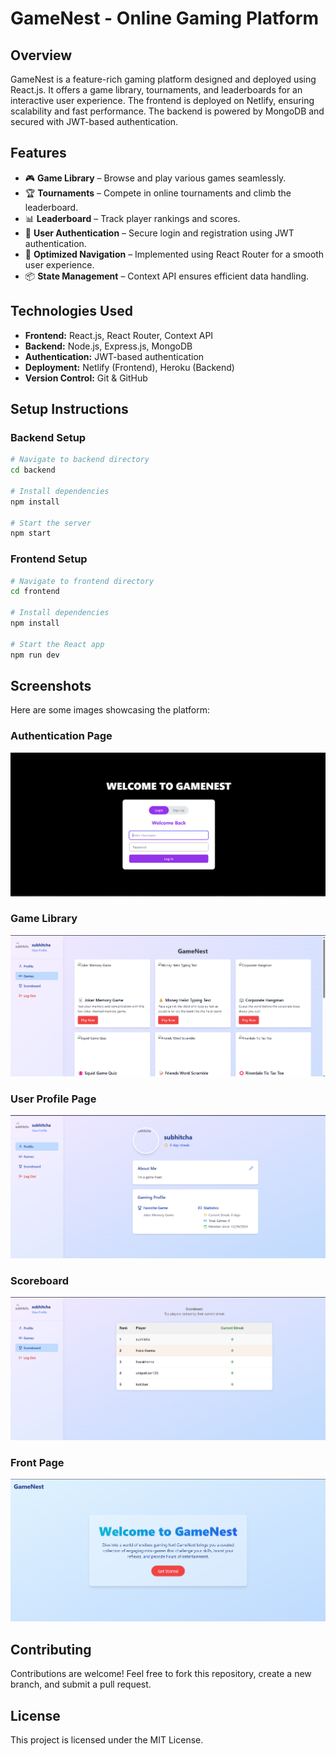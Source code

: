# GameNest - Online Gaming Platform

## Overview
GameNest is a feature-rich gaming platform designed and deployed using React.js. It offers a game library, tournaments, and leaderboards for an interactive user experience. The frontend is deployed on Netlify, ensuring scalability and fast performance. The backend is powered by MongoDB and secured with JWT-based authentication.

## Features
- 🎮 **Game Library** – Browse and play various games seamlessly.
- 🏆 **Tournaments** – Compete in online tournaments and climb the leaderboard.
- 📊 **Leaderboard** – Track player rankings and scores.
- 🔐 **User Authentication** – Secure login and registration using JWT authentication.
- 🚀 **Optimized Navigation** – Implemented using React Router for a smooth user experience.
- 📦 **State Management** – Context API ensures efficient data handling.

## Technologies Used
- **Frontend:** React.js, React Router, Context API
- **Backend:** Node.js, Express.js, MongoDB
- **Authentication:** JWT-based authentication
- **Deployment:** Netlify (Frontend), Heroku (Backend)
- **Version Control:** Git & GitHub

## Setup Instructions

### Backend Setup
```bash
# Navigate to backend directory
cd backend

# Install dependencies
npm install

# Start the server
npm start
```

### Frontend Setup
```bash
# Navigate to frontend directory
cd frontend

# Install dependencies
npm install

# Start the React app
npm run dev
```

## Screenshots
Here are some images showcasing the platform:

### Authentication Page
![Authentication](images/authentication.png)

### Game Library
![Games](images/games.png)

### User Profile Page
![Profile](images/profile.png)

### Scoreboard
![Scoreboard](images/scoreboard.png)

### Front Page
![Front Page](images/frontpage.png)

## Contributing
Contributions are welcome! Feel free to fork this repository, create a new branch, and submit a pull request.

## License
This project is licensed under the MIT License.
